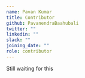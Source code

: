 ```yaml
---
name: Pavan Kumar
title: Contributor
github: PavanendraBaahubali
twitter: ""
linkedin: ""
slack: ""
joining_date: ""
role: contributor
---
```


Still waiting for this
